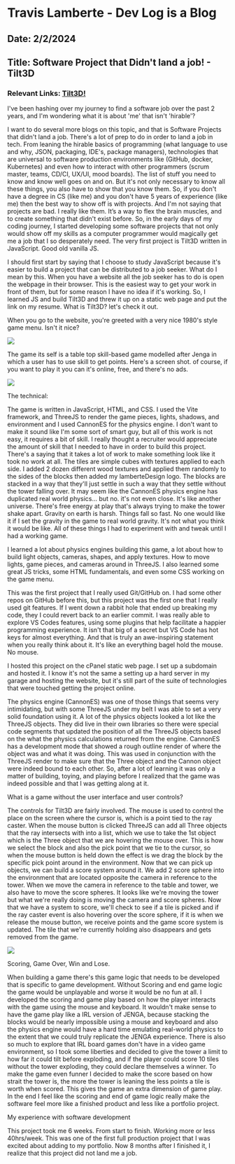 # Travis Lamberte - Dev Log is a Blog

## Date: 2/2/2024

## Title: Software Project that Didn't land a job! - Tilt3D

### Relevant Links: [Tilt3D!](https://travis.lamberte.com/tilt3dMenu/index.html)

I've been hashing over my journey to find a software job over the past 2 years, and I'm wondering what it is about 'me' that isn't 'hirable'?

I want to do several more blogs on this topic, and that is Software Projects that didn't land a job. There's a lot of prep to do in order to land a job in tech. From leaning the hirable basics of programming (what language to use and why, JSON, packaging, IDE's, package managers), technologies that are universal to software production environments like (GitHub, docker, Kubernetes) and even how to interact with other programmers (scrum master, teams, CD/CI, UX/UI, mood boards). The list of stuff you need to know and know well goes on and on. But it's not only necessary to know all these things, you also have to show that you know them. So, if you don't have a degree in CS (like me) and you don't have 5 years of experience (like me) then the best way to show off is with projects. And I'm not saying that projects are bad. I really like them. It’s a way to flex the brain muscles, and to create something that didn't exist before. So, in the early days of my coding journey, I started developing some software projects that not only would show off my skills as a computer programmer would magically get me a job that I so desperately need. The very first project is Tilt3D written in JavaScript. Good old vanilla JS.

I should first start by saying that I choose to study JavaScript because it's easier to build a project that can be distributed to a job seeker. What do I mean by this. When you have a website all the job seeker has to do is open the webpage in their browser. This is the easiest way to get your work in front of them, but for some reason I have no idea if it's working. So, I learned JS and build Tilt3D and threw it up on a static web page and put the link on my resume. What is Tilt3D? let's check it out.

When you go to the website, you're greeted with a very nice 1980's style game menu. Isn't it nice?

![](../images/Tilt3D_Menu.png)

The game its self is a table top skill-based game modelled after Jenga in which a user has to use skill to get points. Here's a screen shot. of course, if you want to play it you can it's online, free, and there's no ads.

![](../images/Tilt3D_Gameboard.png)

The technical:

The game is written in JavaScript, HTML, and CSS. I used the Vite framework, and ThreeJS to render the game pieces, lights, shadows, and environment and I used CannonES for the physics engine. I don't want to make it sound like I'm some sort of smart guy, but all of this work is not easy, it requires a bit of skill. I really thought a recruiter would appreciate the amount of skill that I needed to have in order to build this project. There's a saying that it takes a lot of work to make something look like it took no work at all. The tiles are simple cubes with textures applied to each side. I added 2 dozen different wood textures and applied them randomly to the sides of the blocks then added my lamberteDesign logo. The blocks are stacked in a way that they'll just settle in such a way that they settle without the tower falling over. It may seem like the CannonES physics engine has duplicated real world physics... but no. it's not even close. It's like another universe. There's free energy at play that's always trying to make the tower shake apart. Gravity on earth is harsh. Things fall so fast. No one would like it if I set the gravity in the game to real world gravity. It's not what you think it would be like. All of these things I had to experiment with and tweak until I had a working game.

I learned a lot about physics engines building this game, a lot about how to build light objects, cameras, shapes, and apply textures. How to move lights, game pieces, and cameras around in ThreeJS. I also learned some great JS tricks, some HTML fundamentals, and even some CSS working on the game menu.

This was the first project that I really used Git/GitHub on. I had some other repos on GitHub before this, but this project was the first one that I really used git features. If I went down a rabbit hole that ended up breaking my code, they I could revert back to an earlier commit. I was really able to explore VS Codes features, using some plugins that help facilitate a happier programming experience. It isn't that big of a secret but VS Code has hot keys for almost everything. And that is truly an awe-inspiring statement when you really think about it. It's like an everything bagel hold the mouse. No mouse.

I hosted this project on the cPanel static web page. I set up a subdomain and hosted it. I know it's not the same a setting up a hard server in my garage and hosting the website, but it's still part of the suite of technologies that were touched getting the project online.

The physics engine (CannonES) was one of those things that seems very intimidating, but with some ThreeJS under my belt I was able to set a very solid foundation using it. A lot of the physics objects looked a lot like the ThreeJS objects. They did live in their own libraries so there were special code segments that updated the position of all the ThreeJS objects based on the what the physics calculations returned from the engine. CannonES has a development mode that showed a rough outline render of where the object was and what it was doing. This was used in conjunction with the ThreeJS render to make sure that the Three object and the Cannon object were indeed bound to each other. So, after a lot of learning it was only a matter of building, toying, and playing before I realized that the game was indeed possible and that I was getting along at it.

What is a game without the user interface and user controls?

The controls for Tilt3D are fairly involved. The mouse is used to control the place on the screen where the cursor is, which is a point tied to the ray caster. When the mouse button is clicked ThreeJS can add all Three objects that the ray intersects with into a list, which we use to take the 1st object which is the Three object that we are hovering the mouse over. This is how we select the block and also the pick point that we tie to the cursor, so when the mouse button is held down the effect is we drag the block by the specific pick point around in the environment. Now that we can pick up objects, we can build a score system around it. We add 2 score sphere into the environment that are located opposite the camera in reference to the tower. When we move the camera in reference to the table and tower, we also have to move the score spheres. It looks like we're moving the tower but what we're really doing is moving the camera and score spheres. Now that we have a system to score, we'll check to see if a tile is picked and if the ray caster event is also hovering over the score sphere, if it is when we release the mouse button, we receive points and the game score system is updated. The tile that we're currently holding also disappears and gets removed from the game.

![](../images/Tilt3D_UI.png)

Scoring, Game Over, Win and Lose.

When building a game there's this game logic that needs to be developed that is specific to game development. Without Scoring and end game logic the game would be unplayable and worse it would be no fun at all. I developed the scoring and game play based on how the player interacts with the game using the mouse and keyboard. It wouldn't make sense to have the game play like a IRL version of JENGA, because stacking the blocks would be nearly impossible using a mouse and keyboard and also the physics engine would have a hard time emulating real-world physics to the extent that we could truly replicate the JENGA experience. There is also so much to explore that IRL board games don't have in a video game environment, so I took some liberties and decided to give the tower a limit to how far it could tilt before exploding, and if the player could score 10 tiles without the tower exploding, they could declare themselves a winner. To make the game even funner I decided to make the score based on how strait the tower is, the more the tower is leaning the less points a tile is worth when scored. This gives the game an extra dimension of game play. In the end I feel like the scoring and end of game logic really make the software feel more like a finished product and less like a portfolio project.

My experience with software development

This project took me 6 weeks. From start to finish. Working more or less 40hrs/week. This was one of the first full production project that I was excited about adding to my portfolio. Now 8 months after I finished it, I realize that this project did not land me a job.
